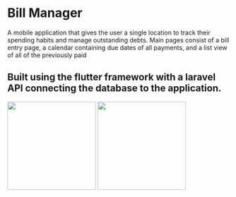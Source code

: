 # Bill Manager

A mobile application that gives the user a single location to track their spending habits and manage outstanding debts. Main pages consist of a bill entry page, a calendar containing due dates of all payments, and a list view of all of the previously paid 

## Built using the flutter framework with a laravel API connecting the database to the application.

<img src="https://user-images.githubusercontent.com/60193729/164501935-8dae955b-9cdc-4ef6-9afb-4bef7a817481.png" width="200px" height="auto">
<img src="https://user-images.githubusercontent.com/60193729/164542627-8210bfc6-9296-4e73-ace3-3dc3e0b8fe5f.png" width="200px" heihgt="auto">
